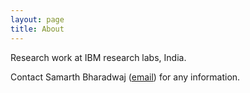 ```yaml
---
layout: page
title: About
---
```


Research work at IBM research labs, India.

Contact Samarth Bharadwaj ([email](mailto:samarth.b@in.ibm.com)) for any information.
